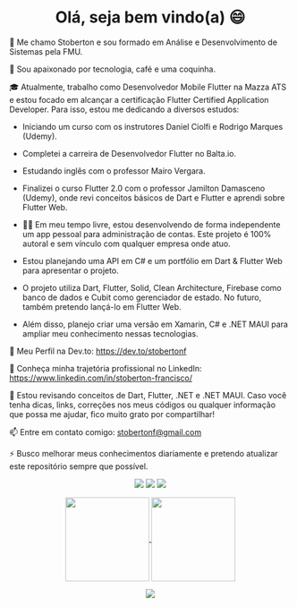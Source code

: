 ### 

<h1 align="center">Olá, seja bem vindo(a) 😄</h1>

 👋 Me chamo Stoberton e sou formado em Análise e Desenvolvimento de Sistemas pela FMU.

 🥰 Sou apaixonado por tecnologia, café e uma coquinha.

 🎓 Atualmente, trabalho como Desenvolvedor Mobile Flutter na Mazza ATS e estou focado em alcançar a certificação Flutter Certified Application Developer. Para isso, estou me dedicando a diversos estudos:

 - Iniciando um curso com os instrutores Daniel Ciolfi e Rodrigo Marques (Udemy).
 - Completei a carreira de Desenvolvedor Flutter no Balta.io.
 - Estudando inglês com o professor Mairo Vergara.
 - Finalizei o curso Flutter 2.0 com o professor Jamilton Damasceno (Udemy), onde revi conceitos básicos de Dart e Flutter e aprendi sobre Flutter Web.
   
- 🧑‍💻 Em meu tempo livre, estou desenvolvendo de forma independente um app pessoal para administração de contas. Este projeto é 100% autoral e sem vínculo com qualquer empresa onde atuo.

 - Estou planejando uma API em C# e um portfólio em Dart & Flutter Web para apresentar o projeto.
 - O projeto utiliza Dart, Flutter, Solid, Clean Architecture, Firebase como banco de dados e Cubit como gerenciador de estado. No futuro, também pretendo lançá-lo em Flutter Web.
 - Além disso, planejo criar uma versão em Xamarin, C# e .NET MAUI para ampliar meu conhecimento nessas tecnologias.

🌱 Meu Perfil na Dev.to: https://dev.to/stobertonf

🔭 Conheça minha trajetória profissional no LinkedIn: https://www.linkedin.com/in/stoberton-francisco/

💬 Estou revisando conceitos de Dart, Flutter, .NET e .NET MAUI. Caso você tenha dicas, links, correções nos meus códigos ou qualquer informação que possa me ajudar, fico muito grato por compartilhar!

📫 Entre em contato comigo: stobertonf@gmail.com

⚡ Busco melhorar meus conhecimentos diariamente e pretendo atualizar este repositório sempre que possível.

<p align="center">
  <a href="mailto:stobertonf@gmail.com" alt="Gmail">
  <img src="https://img.shields.io/badge/-Gmail-FF0000?style=flat-square&labelColor=FF0000&logo=gmail&logoColor=white&link=stobertonf@gmail.com" /></a>

  <a href="https://www.linkedin.com/in/stoberton-francisco/" alt="Linkedin">
  <img src="https://img.shields.io/badge/-Linkedin-0e76a8?style=flat-square&logo=Linkedin&logoColor=white&link=https://www.linkedin.com/in/stoberton-francisco/" /></a>

  <a href="http://api.whatsapp.com/send?1=pt_BR&phone=5511994223176" alt="WhatsApp">
  <img src="https://img.shields.io/badge/-WhatsApp-25d366?style=flat-square&labelColor=25d366&logo=whatsapp&logoColor=white&link=http://api.whatsapp.com/send?1=pt_BR&phone=5511994223176"/></a>

</p>

<p align="center">
  <a href="https://github.com/stobertonf">
    <img
      align="center"
      height="150em"
      src="https://github-readme-stats.vercel.app/api?username=stobertonf&show_icons=true&include_all_commits=true&count_private=true&theme=tokyonight"
    />
  </a>
  <a href="https://github.com/stobertonf">
    <img
      align="center"
      height="150em"
      src="https://github-readme-stats.vercel.app/api/top-langs/?username=stobertonf&show_icons=true&include_all_commits=true&count_private=true&layout=compact&theme=tokyonight"
    />
  </a>
</p>


<p align="center">
  <a href="https://github.com/stobertonf">
    <img
      align="center"
      src="https://github-profile-trophy.vercel.app/?username=stobertonf&theme=onedark&no-frame=true&row=1&&margin-w=20&no-bg=true"
    />
  </a>
</a>
</p>


